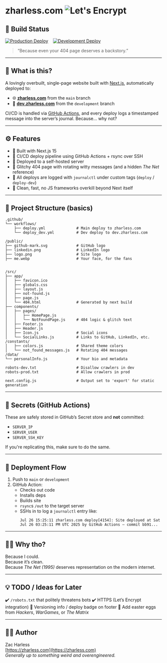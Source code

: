 # zharless.com ![Let's Encrypt](https://img.shields.io/badge/SSL-Enabled-brightgreen?logo=letsencrypt)

## :rocket: Build Status

[![Production Deploy](https://github.com/czzc/zharlesscom/actions/workflows/deploy.yml/badge.svg)](https://github.com/czzc/zharlesscom/actions/workflows/deploy.yml)&nbsp;&nbsp;&nbsp;&nbsp;[![Development Deploy](https://github.com/czzc/zharlesscom/actions/workflows/deploy_dev.yml/badge.svg)](https://github.com/czzc/zharlesscom/actions/workflows/deploy_dev.yml)


> “Because even your 404 page deserves a backstory.”

---

## 🧠 What is this?

A lovingly overbuilt, single-page website built with [Next.js](https://nextjs.org), automatically deployed to:

- 🌐 [**zharless.com**](https://zharless.com) from the `main` branch  
- 🧪 [**dev.zharless.com**](https://dev.zharless.com) from the `development` branch

CI/CD is handled via [GitHub Actions](https://github.com/features/actions), and every deploy logs a timestamped message into the server’s journal. Because... why not?

---

## ⚙️ Features

- 🧱 Built with Next.js 15
- 🚀 CI/CD deploy pipeline using GitHub Actions + rsync over SSH
- 🐧 Deployed to a self-hosted server
- 🧠 Glitchy 404 page with rotating witty messages (and a hidden *The Net* reference)
- 📜 All deploys are logged with `journalctl` under custom tags (`deploy` / `deploy-dev`)
- 💅 Clean, fast, no JS frameworks overkill beyond Next itself

---
## 📁 Project Structure (basics)

```
.github/
└── workflows/
    ├── deploy.yml              # Main deploy to zharless.com
    └── deploy_dev.yml          # Dev deploy to dev.zharless.com

/public/
├── github-mark.svg             # GitHub logo
├── linkedin.png                # LinkedIn logo
├── logo.png                    # Site logo
├── me.webp                     # Your face, for the fans


/src/
├── app/
│   ├── favicon.ico
│   ├── globals.css
│   ├── layout.js
│   ├── not-found.js
│   ├── page.js
│   └── 404.html                # Generated by next build
├── components/
│   ├── pages/
│   │   ├── HomePage.js
│   │   └── NotFoundPage.js     # 404 logic & glitch text
│   ├── Footer.js
│   ├── Header.js
│   ├── Icon.js                 # Social icons
│   └── SocialLinks.js          # Links to GitHub, LinkedIn, etc.
/constants/
│   ├── colors.js               # Shared theme colors
│   └── not_found_messages.js   # Rotating 404 messages
/data/
└── personalInfo.js             # Your bio and metadata

robots-dev.txt                  # Disallow crawlers in dev
robots-prod.txt                 # Allow crawlers in prod

next.config.js                  # Output set to 'export' for static generation
```
---

## 🔐 Secrets (GitHub Actions)

These are safely stored in GitHub’s Secret store and **not** committed:

- `SERVER_IP`
- `SERVER_USER`
- `SERVER_SSH_KEY`

If you're replicating this, make sure to do the same.

---

## 🤖 Deployment Flow

1. Push to `main` or `development`
2. GitHub Action:
   - Checks out code
   - Installs deps
   - Builds site
   - `rsync`s `/out` to the target server
   - SSHs in to log a `journalctl` entry like:
     ```
     Jul 26 15:25:11 zharless.com deploy[4154]: Site deployed at Sat Jul 26 03:25:11 PM UTC 2025 by GitHub Actions — commit bb91...
     ```

---

## 🤷‍♂️ Why tho?

Because I could.  
Because it’s clean.  
Because *The Net (1995)* deserves representation on the modern internet.

---

## 💡 TODO / Ideas for Later
:heavy_check_mark: `/robots.txt` that politely threatens bots
:heavy_check_mark: HTTPS (Let’s Encrypt integration)
:large_orange_diamond: Versioning info / deploy badge on footer
:large_orange_diamond: Add easter eggs from *Hackers*, *WarGames*, or *The Matrix*

---

## 🧙‍♂️ Author

Zac Harless  
[https://zharless.com](https://zharless.com)  
_Generally up to something weird and overengineered._



